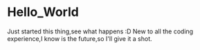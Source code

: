 # Hello_World
Just started this thing,see what happens :D
New to all the coding experience,I know is the future,so I'll give it a shot.
